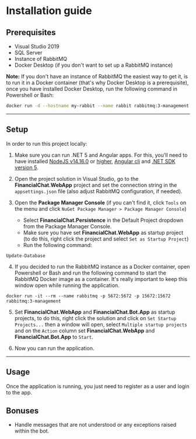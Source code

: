 # Installation guide

## Prerequisites
* Visual Studio 2019
* SQL Server
* Instance of RabbitMQ
* Docker Desktop (if you don't want to set up a RabbitMQ instance)

**Note:** If you don't have an instance of RabbitMQ the easiest way to get it,
is to run it in a Docker container (that's why Docker Desktop is a prerequisite),
once you have installed Docker Desktop, run the following command in Powershell or Bash:

```sh
docker run -d --hostname my-rabbit --name rabbit rabbitmq:3-management
```

---

## Setup
In order to run this project locally:

1. Make sure you can run .NET 5 and Angular apps. For this, you'll need to have installed
[NodeJS v14.16.0](https://nodejs.org/download/release/v14.16.0/) or [higher](https://nodejs.org/es/),
[Angular cli](https://angular.io/cli) and [.NET SDK version 5](https://dotnet.microsoft.com/download/dotnet/5.0).

2. Open the project solution in Visual Studio, go to the  **FinancialChat.WebApp** project and
set the connection string in the `appsettings.json` file (also adjust RabbitMQ configuration, if needed).

3. Open the **Package Manager Console** (if you can't find it, click `Tools` on the menu
and click `NuGet Package Manager > Package Manager Console`)
   - Select **FinancialChat.Persistence** in the Default Project dropdown from the Package Manager Console.
   - Make sure you have set **FinancialChat.WebApp** as startup project (to do this, right click the project and select `Set as Startup Project`)
   - Run the following command:
   
```
Update-Database
```

4. If you decided to run the RabbitMQ instance as a Docker container, open Powershell or Bash
and run the following command to start the RabbitMQ Docker image as a container.
It's really important to keep this window open while running the application.

```
docker run -it --rm --name rabbitmq -p 5672:5672 -p 15672:15672 rabbitmq:3-management
```

5. Set **FinancialChat.WebApp** and **FinancialChat.Bot.App** as startup projects, to do this, right click the solution
and click on `Set Startup Projects...` then a window will open, select `Multiple startup projects`
and on the `Action` column set **FinancialChat.WebApp** and **FinancialChat.Bot.App** to `Start`.

8. Now you can run the application.

---

## Usage
Once the application is running, you just need to register as a user and login to the app.


## Bonuses

- Handle messages that are not understood or any exceptions raised within the bot.

